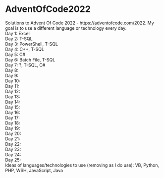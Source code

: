 # AdventOfCode2022
Solutions to Advent Of Code 2022 - https://adventofcode.com/2022. My goal is to use a different language or technology every day. \
Day 1: Excel \
Day 2: T-SQL \
Day 3: PowerShell, T-SQL \
Day 4: C++, T-SQL \
Day 5: C# \
Day 6: Batch File, T-SQL \
Day 7: ?, T-SQL, C# \
Day 8: \
Day 9: \
Day 10: \
Day 11: \
Day 12: \
Day 13: \
Day 14: \
Day 15: \
Day 16: \
Day 17: \
Day 18: \
Day 19: \
Day 20: \
Day 21: \
Day 22: \
Day 23: \
Day 24: \
Day 25: \
Ideas of languages/technologies to use (removing as I do use): VB, Python, PHP, WSH, JavaScript, Java
